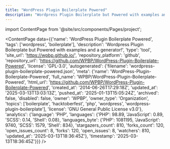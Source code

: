 ```yaml
---
title: "WordPress Plugin Boilerplate Powered"
description: "Wordpress Plugin Boilerplate but Powered with examples and a generator!"
---
```

import ContentPage from '@site/src/components/Pages/project';

<ContentPage
    data={{'name': 'WordPress Plugin Boilerplate Powered', 'tags': ['wordpress', 'boilerplate'], 'description': 'Wordpress Plugin Boilerplate but Powered with examples and a generator!', 'type': 'tool', 'site_url': 'https://wpbp.github.io/', 'repository_platform': 'github', 'repository_url': 'https://github.com/WPBP/WordPress-Plugin-Boilerplate-Powered', 'license': 'GPL-3.0', 'autogenerated': {'filename': 'wordpress-plugin-boilerplate-powered.json', 'meta': {'name': 'WordPress-Plugin-Boilerplate-Powered', 'full_name': 'WPBP/WordPress-Plugin-Boilerplate-Powered', 'html_url': 'https://github.com/WPBP/WordPress-Plugin-Boilerplate-Powered', 'created_at': '2014-06-26T17:29:18Z', 'updated_at': '2025-03-13T13:03:13Z', 'pushed_at': '2025-01-13T15:05:24Z', 'archived': false, 'disabled': false, 'owner': 'WPBP', 'owner_type': 'Organization', 'topics': ['boilerplate', 'hacktoberfest', 'php', 'wordpress', 'wordpress-plugin-boilerplate'], 'license': 'GNU General Public License v3.0'}, 'analytics': {'language': 'PHP', 'languages': {'PHP': 98.89, 'JavaScript': 0.89, 'SCSS': 0.14, 'Shell': 0.08}, 'languages_byte': {'PHP': 1081195, 'JavaScript': 9740, 'SCSS': 1579, 'Shell': 834}, 'stargazers_count': 810, 'forks_count': 120, 'open_issues_count': 8, 'forks': 120, 'open_issues': 8, 'watchers': 810, 'updated_at': '2025-03-13T18:36:45Z'}, 'timestamp': '2025-03-13T18:36:45Z'}}}
/>
